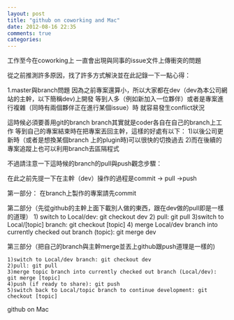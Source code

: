 ```yaml
---
layout: post
title: "github on coworking and Mac"
date: 2012-08-16 22:35
comments: true
categories: 
---
```

工作至今在coworking上
一直會出現與同事的issue文件上傳衝突的問題

從之前推測許多原因，找了許多方式解決並在此記錄一下一點心得：

1.master與branch問題
因為之前專案還算小，所以大家都在dev（dev為本公司網站的主幹，以下簡稱dev)上開發
等到人多（例如新加入一位夥伴）或者是專案進行複雜（同時有兩個夥伴正在進行某個issue）時
就容易發生conflict狀況

這時候必須要善用git的branch
branch其實就是coder各自在自己的branch上工作
等到自己的專案結束時在把專案丟回主幹，這樣的好處有以下：
	1)以後公司更新時（或者是想換某個branch 上的plugin時)可以很快的切換過去
	2)而在後續的專案追蹤上也可以利用branch去區隔程式

不過請注意一下這時候的branch的pull與push觀念步驟：

在此之前先提一下在主幹（dev）操作的過程是commit -> pull ->push

第一部分：
在branch上製作的專案請先commit

第二部分（先從github的主幹上面下載別人做的東西，跟在dev做的pull即是一樣的道理）
	1) switch to Local/dev: git checkout dev
	2) pull: git pull
	3)switch to Local/[topic] branch: git checkout [topic]
	4) merge Local/dev branch into currently checked out branch (topic): git merge dev

第三部分（把自己的branch與主幹merge並丟上github跟push道理是一樣的)

	1)switch to Local/dev branch: git checkout dev
	2)pull: git pull
	3)merge topic branch into currently checked out branch (Local/dev): git merge [topic]
	4)push (if ready to share): git push
	5)switch back to Local/topic branch to continue development: git checkout [topic]



github on Mac 